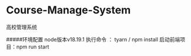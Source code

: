# Course-Manage-System
高校管理系统

#####环境配置
 node版本v18.19.1
执行命令 ： tyarn / npm install
启动前端项目：npm run start
